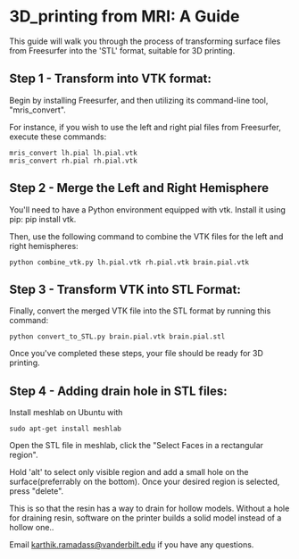 # 3D_printing from MRI: A Guide

This guide will walk you through the process of transforming surface files from Freesurfer into the 'STL' format, suitable for 3D printing.

## Step 1 - Transform into VTK format:

Begin by installing Freesurfer, and then utilizing its command-line tool, "mris_convert".

For instance, if you wish to use the left and right pial files from Freesurfer, execute these commands:

```
mris_convert lh.pial lh.pial.vtk
mris_convert rh.pial rh.pial.vtk
```

## Step 2 - Merge the Left and Right Hemisphere

You'll need to have a Python environment equipped with vtk. Install it using pip: pip install vtk.

Then, use the following command to combine the VTK files for the left and right hemispheres:

```
python combine_vtk.py lh.pial.vtk rh.pial.vtk brain.pial.vtk
```

## Step 3 - Transform VTK into STL Format:

Finally, convert the merged VTK file into the STL format by running this command:

```
python convert_to_STL.py brain.pial.vtk brain.pial.stl
```
Once you've completed these steps, your file should be ready for 3D printing.

## Step 4 - Adding drain hole in STL files:

Install meshlab on Ubuntu with

```
sudo apt-get install meshlab
```

Open the STL file in meshlab, click the "Select Faces in a rectangular region".

Hold 'alt' to select only visible region and add a small hole on the surface(preferrably on the bottom). Once your desired region is selected, press "delete".

This is so that the resin has a way to drain for hollow models. Without a hole for draining resin, software on the printer builds a solid model instead of a hollow one..

Email karthik.ramadass@vanderbilt.edu if you have any questions.
